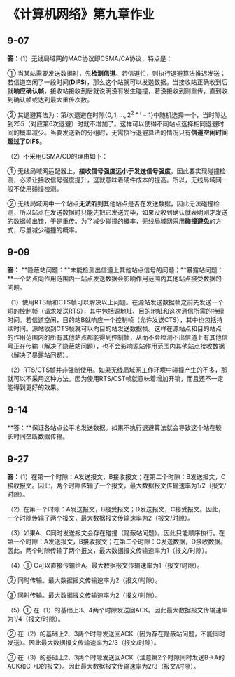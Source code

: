 # 《计算机网络》第九章作业

## 9-07

**答：**（1）无线局域网的MAC协议即CSMA/CA协议，特点是：

① 当某站需要发送数据时，先**检测信道**。若信道忙，则执行退避算法推迟发送；若信道空闲了一段时间(**DIFS**)，那么这个站就可以发送数据。当接收站正确收到后就**响应确认帧**，接收站接收到后就说明没有发生碰撞，若没接收到则重传，直到收到确认帧或达到最大重传次数。

② 其退避算法为：第$i$次退避在时隙$\{ 0, 1, ... , 2^{2+i}-1 \}$中随机选择一个，当时隙达到$255$（对应第$6$次退避）时就不增加了。这样可以使得不同站点选择相同退避时间的概率减少。当要发送新的分组时，无需执行退避算法的情况只有**信道空闲时间超过了DIFS**。

（2）不采用CSMA/CD的理由如下：

① 无线局域网适配器上，**接收信号强度远小于发送信号强度**，因此要实现碰撞检测，必须让接收信号强度提升，这就意味着硬件成本的提高。所以，无线局域网一般不使用碰撞检测。

② 无线局域网中一个站点**无法听到**其他站点是否在发送数据，因此无法碰撞检测，所以站点在发送数据时只能先把它发送完毕，如果没收到确认就表明刚才发送的数据帧出错，于是重传。为了减少碰撞的概率，无线局域网采用**碰撞避免**的方式，尽量减少碰撞的概率。



## 9-09

**答：** **隐蔽站问题：**未能检测出信道上其他站点信号的问题；**暴露站问题：**一个站点向作用范围内一站点发送数据会影响作用范围内其他站点接受数据的问题。

（1）使用RTS帧和CTS帧可以解决以上问题。在源站发送数据帧之前先发送一个短的控制帧（请求发送RTS），其中包括源地址、目的地址和这次通信所需的持续时间。若信道空闲，目的站B就响应一个控制帧（允许发送CTS），其中也包括持续时间。源站收到CTS帧就可以向目的站发送数据帧。这样在源站点和目的站点的作用范围内的所有其他站点都能得到控制帧，从而不会检测不出信道上有其他信号正在传输（解决了隐蔽站问题），也不会影响源站作用范围内其他站点接收数据（解决了暴露站问题）。

（2）RTS/CTS帧并非强制使用。如果无线局域网工作环境中碰撞产生的不多，那就可以不采用这种方法。因为使用RTS/CST帧就意味着增加开销，而且还不一定能得到更好的效果。



## 9-14

**答：**保证各站点公平地发送数据。如果不执行退避算法就会导致这个站在较长时间垄断数据传输。



## 9-27

**答：**（1）在第一个时隙：A发送报文，B接收报文；在第二个时隙：B发送报文，C接收报文。因此，两个时隙传输了一个报文，最大数据报文传输速率为1/2（报文/时隙）。

（2）在第一个时隙：A发送报文，B接受报文；D发送报文，C接受报文。因此，一个时隙传输了两个报文，最大数据报文传输速率为2（报文/时隙）。

（3）如果A、C同时发送报文会存在碰撞（隐蔽站问题）。因此只能顺序执行。在第一个时隙：A发送报文，B接收报文；在第二个时隙：C发送数据，D接收数据。因此，两个时隙传输了两个报文，最大数据报文传输速率为1（报文/时隙）。

（4）① C可以直接传输给A。最大数据报文传输速率为1（报文/时隙）。

② 同时传输。最大数据报文传输速率为2（报文/时隙）。

③ 同时传输。最大数据报文传输速率为2（报文/时隙）。

（5）① 在（1）的基础上3、4两个时隙发送回ACK。因此最大数据报文传输速率为1/4（报文/时隙）。

② 在（2）的基础上2、3两个时隙发送回ACK（因为存在隐蔽站问题，不能同时发送）。因此最大数据报文传输速率为2/3（报文/时隙）。

③ 在（3）的基础上2、3两个时隙发送回ACK（注意第2个时隙同时发送B->A的ACK和C->D的报文）。因此最大数据报文传输速率为2/3（报文/时隙）。
